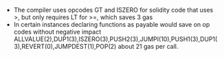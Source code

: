 - The compiler uses opcodes GT and ISZERO for solidity code that uses >, but only requires LT for >=, which saves 3 gas
- In certain instances declaring functions as payable would save on op codes without negative impact
ALLVALUE(2),DUP1(3),ISZERO(3),PUSH2(3),JUMPI(10),PUSH1(3),DUP1(3),REVERT(0),JUMPDEST(1),POP(2) about 21 gas per call.
